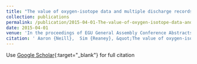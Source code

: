```yaml
---
title: "The value of oxygen-isotope data and multiple discharge records in calibrating a fully-distributed, physically-based rainfall-runoff model (CRUM3) to improve predictive capability"
collection: publications
permalink: /publication/2015-04-01-The-value-of-oxygen-isotope-data-and-multiple-discharge-records-in-calibrating-a-fully-distributed-physically-based-rainfall-runoff-model-CRUM3-to-improve-predictive-capability
date: 2015-04-01
venue: 'In the proceedings of EGU General Assembly Conference Abstracts'
citation: ' Aaron {Neill},  Sim {Reaney}, &quot;The value of oxygen-isotope data and multiple discharge records in calibrating a fully-distributed, physically-based rainfall-runoff model (CRUM3) to improve predictive capability.&quot; In the proceedings of EGU General Assembly Conference Abstracts, 2015.'
---
```

Use [Google Scholar](https://scholar.google.com/scholar?q=The+value+of+oxygen+isotope+data+and+multiple+discharge+records+in+calibrating+a+fully+distributed,+physically+based+rainfall+runoff+model+(CRUM3)+to+improve+predictive+capability){:target="_blank"} for full citation